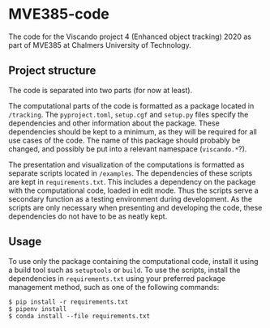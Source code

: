 # MVE385-code
The code for the Viscando project 4 (Enhanced object tracking) 2020 as part of MVE385 at Chalmers University of Technology.

## Project structure
The code is separated into two parts (for now at least).

The computational parts of the code is formatted as a package located in `/tracking`.
The `pyproject.toml`, `setup.cgf` and `setup.py` files specify the dependencies and other information about the package.
These dependencies should be kept to a minimum, as they will be required for all use cases of the code.
The name of this package should probably be changed, and possibly be put into a relevant namespace (`viscando.*`?).

The presentation and visualization of the computations is formatted as separate scripts located in `/examples`.
The dependencies of these scripts are kept in `requirements.txt`.
This includes a dependency on the package with the computational code, loaded in edit mode.
Thus the scripts serve a secondary function as a testing environment during development.
As the scripts are only necessary when presenting and developing the code, these dependencies do not have to be as neatly kept.

## Usage
To use only the package containing the computational code, install it using a build tool such as `setuptools` or `build`.
To use the scripts, install the dependencies in `requirements.txt` using your preferred package management method, such as one of the following commands:

    $ pip install -r requirements.txt
    $ pipenv install
    $ conda install --file requirements.txt
